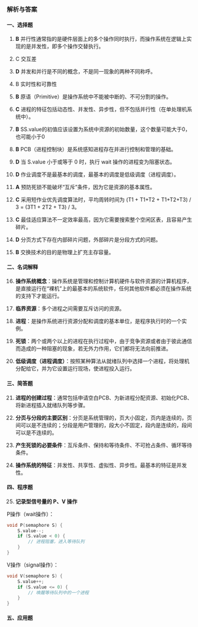 

### 解析与答案

#### 一、选择题

1. **B** 并行性通常指的是硬件层面上的多个操作同时执行，而操作系统在逻辑上实现的是并发性，即多个操作交替执行。
2. C 交互差
3. **D** 并发和并行是不同的概念，不是同一现象的两种不同称呼。
4. B 实时性和可靠性
5. **B** 原语（Primitive）是操作系统中不能被中断的、不可分割的操作。

6. **C** 进程的特征包括动态性、并发性、异步性，但不包括并行性（在单处理机系统中）。

7. **B** SS.value的初值应该设置为系统中资源的初始数量，这个数量可能大于0，也可能小于0

8. **B** PCB（进程控制块）是系统感知进程存在并进行控制和管理的基础。

9. **D** 当 S.value 小于或等于 0 时，执行 wait 操作的进程变为阻塞状态。

10. **D** 作业调度不是最基本的调度，最基本的调度是低级调度（进程调度）。

11. **A** 预防死锁不能破坏“互斥”条件，因为它是资源的基本属性。

12. **C** 采用短作业优先调度算法时，平均周转时间为 (T1 + T1+T2 + T1+T2+T3) / 3 = (3T1 + 2T2 + T3) / 3。

13. **C** 最佳适应算法不一定效率最高，因为它需要搜索整个空闲区表，且容易产生碎片。

14. **D** 分页方式下存在内部碎片问题，外部碎片是分段方式的问题。

15. **B** 交换技术的目的是物理上扩充主存容量。

#### 二、名词解释

16. **操作系统概念**：操作系统是管理和控制计算机硬件与软件资源的计算机程序，是直接运行在“裸机”上的最基本的系统软件，任何其他软件都必须在操作系统的支持下才能运行。

17. **临界资源**：多个进程之间需要互斥访问的资源。

18. **进程**：是操作系统进行资源分配和调度的基本单位，是程序执行时的一个实例。

19. **死锁**：两个或两个以上的进程在执行过程中，由于竞争资源或者由于彼此通信而造成的一种阻塞的现象，若无外力作用，它们都将无法向前推进。

20. **低级调度（进程调度）**：按照某种算法从就绪队列中选择一个进程，将处理机分配给它，并为它设置运行现场，使进程投入运行。

#### 三、简答题

21. **进程的创建过程**：通常包括申请空白PCB、为新进程分配资源、初始化PCB、将新进程插入就绪队列等步骤。

22. **分页与分段的主要区别**：分页是系统管理的，页大小固定，页内是连续的，页间可以是不连续的；分段是用户管理的，段大小不固定，段内是连续的，段间可以是不连续的。

23. **产生死锁的必要条件**：互斥条件、保持和等待条件、不可抢占条件、循环等待条件。

24. **操作系统的特征**：并发性、共享性、虚拟性、异步性。最基本的特征是并发性。

#### 四、程序题

25. **记录型信号量的 P、V 操作**

P操作（wait操作）：
```c
void P(semaphore S) {
    S.value--;
    if (S.value < 0) {
        // 进程阻塞，进入等待队列
    }
}
```

V操作（signal操作）：
```c
void V(semaphore S) {
    S.value++;
    if (S.value <= 0) {
        // 唤醒等待队列中的一个进程
    }
}
```

#### 五、应用题

